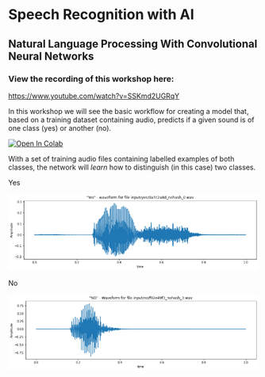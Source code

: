 # Speech Recognition with AI

## Natural Language Processing With Convolutional Neural Networks

### View the recording of this workshop here: 
https://www.youtube.com/watch?v=SSKmd2UGRqY

In this workshop we will see the basic workflow for creating a model that, based on a training dataset containing audio, predicts if a given sound is of one class (yes) or another (no).

[![Open In Colab](https://colab.research.google.com/assets/colab-badge.svg)][colab_jp_nb_link] 
 
[colab_jp_nb_link]: https://colab.research.google.com/github/dsikar/natural-language-processing/blob/master/NaturalLanguageProcessing.ipynb

With a set of training audio files containing labelled examples of both classes, the network will *learn* how to distinguish (in this case) two classes.

Yes  

![Yes](images/yes.png)

No

![No](images/no.png)

